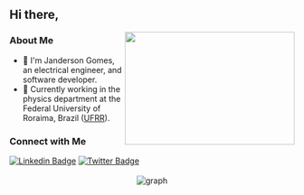 <h2>Hi there,</h2>

<img align="right" src="https://media.giphy.com/media/L3Vca26EaTIEU/giphy.gif" width="300" height="200"/>

### About Me

- 👋 I'm Janderson Gomes, an electrical engineer, and software developer.
- :office: Currently working in the physics department at the Federal University of Roraima, Brazil ([UFRR](https://ufrr.br)).

### Connect with Me

[![Linkedin Badge](https://img.shields.io/badge/LinkedIn-Janderson%20Gomes-blue)](https://www.linkedin.com/in/engjango/)
[![Twitter Badge](https://img.shields.io/badge/Twitter-Janderson%20Gomes-blue)](https://www.twitter.com/engjango/)

<!--
**jndgomes/jndgomes** is a ✨ _special_ ✨ repository because its `README.md` (this file) appears on your GitHub profile.

Here are some ideas to get you started:

- 🔭 I’m currently working on ...
- 🌱 I’m currently learning ...
- 👯 I’m looking to collaborate on ...
- 🤔 I’m looking for help with ...
- 💬 Ask me about ...
- 📫 How to reach me: ...
- 😄 Pronouns: ...
- ⚡ Fun fact: ...
-->
<p align="center">
<img src="https://github-readme-activity-graph.vercel.app/graph?username=engjango&theme=vue" alt="graph" style="vertical-align:top; margin:4px">
</p>
